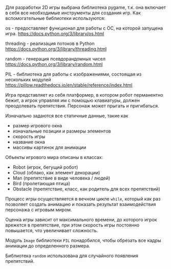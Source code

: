 Для разработки 2D игры выбрана библиотека pygame, т.к. она включает в себя все необходимые инструменты для создания игр.
Как вспомогательные библиотеки используются:

os - предоставляет функционал для работы с ОС, на которой запущена игра.
https://docs.python.org/3/library/os.html

threading - реализация потоков в Python
https://docs.python.org/3/library/threading.html

random - генерация псевдорандомных чисел
https://docs.python.org/3/library/random.html

PIL - библиотека для работы с изображениями, состоящая из нескольких модулей
https://pillow.readthedocs.io/en/stable/reference/index.html

Игра представляет из себя платформер, в котором робот перманентно бежит, а игрок управляя им с помощью клавиатуры, должен преодолевать препятствия. Персонаж может прыгать и пригибаться.

Изначально задаются все статичные данные, такие как 
- размер игрового окна
- изначальные позиции и размеры элементов
- скорость игры
- название окна
- массивы картинок для анимации

Объекты игрового мира описаны в классах:
- Robot (игрок, бегущий робот)
- Cloud (облако, как элемент декорации)
- Man (препятствие в виде человека / людей)
- Bird (пролетающая птица)
- Obstacle (препятствие, класс, как родитель для всех препятствий)

Процесс игры осуществляется в вечном цикле `while`, который как раз позволяет создать анимацию и показать результат взаимодействия персонажа с игровым миром.

Оценка игры зависит от максимального времени, до которого игрок врежется в препятствие, при этом скорость игры постоянно повышается, что увеличивает сложность.

Модуль `Image` библиотеки `PIL` понадобился, чтобы обрезать все кадры анимации до определенного размера.

Библиотека `random` использована для случайного появления препятствий.